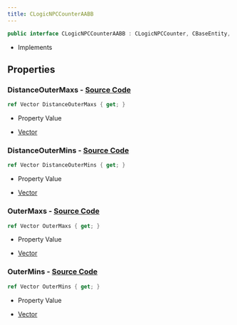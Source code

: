 ```yaml
---
title: CLogicNPCCounterAABB
---
```


```csharp
public interface CLogicNPCCounterAABB : CLogicNPCCounter, CBaseEntity, CEntityInstance, ISchemaClass<CEntityInstance>, ISchemaClass<CBaseEntity>, ISchemaClass<CLogicNPCCounter>, ISchemaClass<CLogicNPCCounterAABB>, ISchemaField, ISchemaClass, INativeHandle
```

- Implements

## Properties

### **DistanceOuterMaxs** - [Source Code](https://github.com/swiftly-solution/swiftlys2/blob/main/managed/src/SwiftlyS2.Generated/Schemas/Interfaces/CLogicNPCCounterAABB.cs#L18)

```csharp
ref Vector DistanceOuterMaxs { get; }
```

- Property Value

- [Vector](/docs/api/shared/natives/vector)

### **DistanceOuterMins** - [Source Code](https://github.com/swiftly-solution/swiftlys2/blob/main/managed/src/SwiftlyS2.Generated/Schemas/Interfaces/CLogicNPCCounterAABB.cs#L16)

```csharp
ref Vector DistanceOuterMins { get; }
```

- Property Value

- [Vector](/docs/api/shared/natives/vector)

### **OuterMaxs** - [Source Code](https://github.com/swiftly-solution/swiftlys2/blob/main/managed/src/SwiftlyS2.Generated/Schemas/Interfaces/CLogicNPCCounterAABB.cs#L22)

```csharp
ref Vector OuterMaxs { get; }
```

- Property Value

- [Vector](/docs/api/shared/natives/vector)

### **OuterMins** - [Source Code](https://github.com/swiftly-solution/swiftlys2/blob/main/managed/src/SwiftlyS2.Generated/Schemas/Interfaces/CLogicNPCCounterAABB.cs#L20)

```csharp
ref Vector OuterMins { get; }
```

- Property Value

- [Vector](/docs/api/shared/natives/vector)

